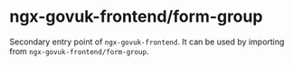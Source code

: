 # ngx-govuk-frontend/form-group

Secondary entry point of `ngx-govuk-frontend`. It can be used by importing from `ngx-govuk-frontend/form-group`.
